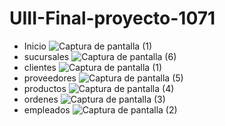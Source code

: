 # UIII-Final-proyecto-1071
- Inicio
![Captura de pantalla (1)](https://github.com/user-attachments/assets/c0f0736f-7f5d-4705-a0b2-a46e6a71eb57)
- sucursales
![Captura de pantalla (6)](https://github.com/user-attachments/assets/19027417-4561-4a57-b6ac-1f1ad596932e)
- clientes
![Captura de pantalla (1)](https://github.com/user-attachments/assets/7772ea56-1d4e-4c15-b402-d3af44f38a4d)
- proveedores
![Captura de pantalla (5)](https://github.com/user-attachments/assets/df217048-7924-43f1-9b31-0ca0a8ce81e2)
- productos
![Captura de pantalla (4)](https://github.com/user-attachments/assets/4047bc0a-ee98-49d5-8cbb-2892b8615775)
- ordenes
![Captura de pantalla (3)](https://github.com/user-attachments/assets/03c1a71c-44e0-407b-89b7-13f9ece34271)
- empleados
![Captura de pantalla (2)](https://github.com/user-attachments/assets/4db2eb3e-e607-4bdf-947a-a5c5deea45b8)
